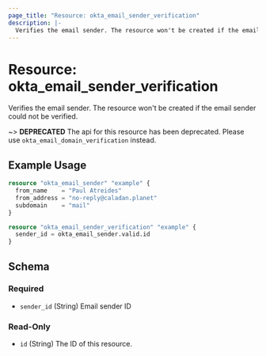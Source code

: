 ```yaml
---
page_title: "Resource: okta_email_sender_verification"
description: |-
  Verifies the email sender. The resource won't be created if the email sender could not be verified.
---
```


# Resource: okta_email_sender_verification

Verifies the email sender. The resource won't be created if the email sender could not be verified.

~> **DEPRECATED** The api for this resource has been deprecated. Please use `okta_email_domain_verification` instead.

## Example Usage

```terraform
resource "okta_email_sender" "example" {
  from_name    = "Paul Atreides"
  from_address = "no-reply@caladan.planet"
  subdomain    = "mail"
}

resource "okta_email_sender_verification" "example" {
  sender_id = okta_email_sender.valid.id
}
```

<!-- schema generated by tfplugindocs -->
## Schema

### Required

- `sender_id` (String) Email sender ID

### Read-Only

- `id` (String) The ID of this resource.

